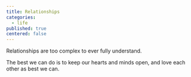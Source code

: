 ```yaml
---
title: Relationships
categories:
  - life
published: true
centered: false
---
```

Relationships
are too complex
to ever fully understand.

The best we can do
is to keep our hearts and minds open,
and love each other
as best we can.
